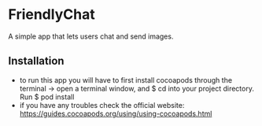# FriendlyChat
A simple app that lets users chat and send images.


## Installation

- to run this app you will have to first install cocoapods through the terminal -> open a terminal window, and $ cd into your project directory. Run $ pod install
- if you have any troubles check the official website: https://guides.cocoapods.org/using/using-cocoapods.html
